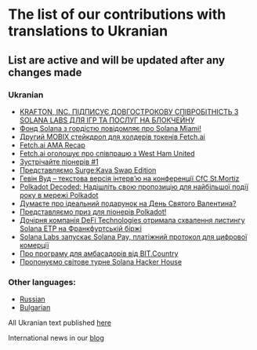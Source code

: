 # The list of our contributions with translations to Ukranian

## List are active and will be updated after any changes made

### Ukranian
- [KRAFTON, INC. ПІДПИСУЄ ДОВГОСТРОКОВУ СПІВРОБІТНІСТЬ З SOLANA LABS ДЛЯ ІГР ТА ПОСЛУГ НА БЛОКЧЕЙНУ](https://ua.nq4.net/TbCNsj1v6yX)
- [Фонд Solana з гордістю повідомляє про Solana Miami!](https://ua.nq4.net/667umxxwIcp)
- [Другий MOBIX стейкдроп для холдерів токенів Fetch.ai](https://ua.nq4.net/lMyR3WucRb4)
- [Fetch.ai AMA Recap](https://ua.nq4.net/HyWO7Z5K8Xh)
- [Fetch.ai оголошує про співпрацю з West Ham United](https://ua.nq4.net/H3nkkd1339C)
- [Зустрічайте піонерів #1](https://ua.nq4.net/fwO6g72PfVy)
- [Представляємо Surge:Kava Swap Edition](https://ua.nq4.net/KmcppG8PU3W)
- [Гевін Вуд – текстова версія інтерв’ю на конференції CfC St.Mortiz](https://ua.nq4.net/2wWjhxMj_iv)
- [Polkadot Decoded: Надішліть свою пропозицію для найбільшої події року в мережі Polkadot](https://ua.nq4.net/_6ZEQkvlXFq)
- [Думаєте про ідеальний подарунок на День Святого Валентина?](https://ua.nq4.net/Ur2Cqce29p8)
- [Представляємо приз для піонерів Polkadot!](https://ua.nq4.net/iEbLv0R_TiF)
- [Дочірня компанія DeFi Technologies отримала схвалення листингу Solana ETP на Франкфуртській біржі](https://ua.nq4.net/N1UDiUxGsGb)
- [Solana Labs запускає Solana Pay, платіжний протокол для цифрової комерції](https://ua.nq4.net/DqvwhBaCPsS)
- [Про програму для амбасадорів від BIT.Country](https://teletype.in/@plusua/5F6vZ0Oijij)
- [Пропонуємо світове турне Solana Hacker House](https://ua.nq4.net/kO3o3P2m4Av)

### Other languages:
- [Russian](https://github.com/nq4-net/entrance/blob/main/languages/russian.md)
- [Bulgarian](https://github.com/nq4-net/entrance/blob/main/languages/bulgarian.md)

All Ukranian text published [here](https://ua.nq4.net/)

International news in our [blog](https://blog.nq4.net)